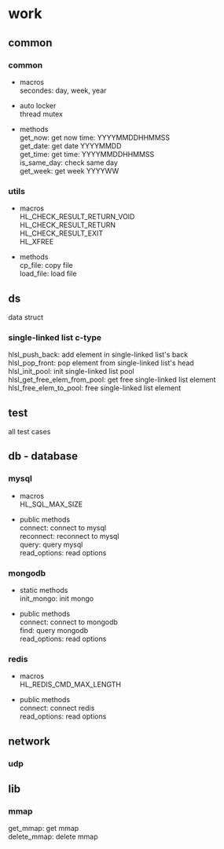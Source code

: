 # work

## common
### common
- macros  
secondes: day, week, year

- auto locker  
thread mutex

- methods  
get_now: get now time: YYYYMMDDHHMMSS  
get_date: get date YYYYMMDD  
get_time: get time: YYYYMMDDHHMMSS  
is_same_day: check same day  
get_week: get week YYYYWW  

### utils
- macros  
HL_CHECK_RESULT_RETURN_VOID  
HL_CHECK_RESULT_RETURN  
HL_CHECK_RESULT_EXIT  
HL_XFREE  

- methods  
cp_file: copy file  
load_file: load file  

## ds
data struct
### single-linked list c-type
hlsl_push_back: add element in single-linked list's back  
hlsl_pop_front: pop element from single-linked list's head  
hlsl_init_pool: init single-linked list pool  
hlsl_get_free_elem_from_pool: get free single-linked list element  
hlsl_free_elem_to_pool: free single-linked list element  

## test
all test cases  

## db - database
### mysql
- macros  
HL_SQL_MAX_SIZE  

- public methods  
connect: connect to mysql  
reconnect: reconnect to mysql  
query: query mysql  
read_options: read options  

### mongodb
- static methods  
init_mongo: init mongo  

- public methods  
connect: connect to mongodb  
find: query mongodb  
read_options: read options  

### redis
- macros  
HL_REDIS_CMD_MAX_LENGTH  

- public methods  
connect: connect redis  
read_options: read options  

## network
### udp

## lib
### mmap
get_mmap: get mmap  
delete_mmap: delete mmap  


